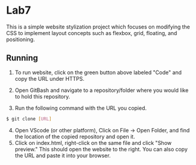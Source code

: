 # Lab7

This is a simple website stylization project which focuses on modifying the CSS to implement layout concepts such as flexbox, grid, floating, and positioning. 

## Running

1) To run website, click on the green button above labeled "Code" and
   copy the URL under HTTPS.
3) Open GitBash and navigate to a repository/folder where you would
   like to hold this repository.

5) Run the following command with the URL you copied. 
```bash
$ git clone [URL]
```

4) Open VScode (or other platform), Click on File -> Open Folder, and find the location of the copied repository and open it. 
6) Click on index.html, right-click on the same file and click
   "Show preview." This should open the website to the right. You can also
   copy the URL and paste it into your browser.


